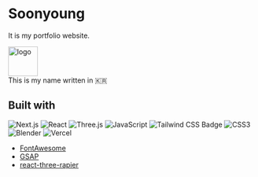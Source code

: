 
# Soonyoung
It is my portfolio website.

<a href="https://soonyoung.vercel.app/" target="_blank">
<img src="public/favicon.ico" alt="logo" width="60"/><br>
</a> This is my name written in &#x1F1F0;&#x1F1F7;


## Built with
![Next.js](https://img.shields.io/badge/Next.js-000000?style=for-the-badge&logo=next.js&logoColor=white)
![React](https://img.shields.io/badge/React-61DAFB?style=for-the-badge&logo=react&logoColor=black)
![Three.js](https://img.shields.io/badge/Three.js-000000?style=for-the-badge&logo=three.js&logoColor=white)
![JavaScript](https://img.shields.io/badge/JavaScript-FFD700?style=for-the-badge&logo=javascript&logoColor=white)
<img
  src="https://img.shields.io/badge/Tailwind_CSS-38B2AC?style=for-the-badge&logo=tailwind-css&logoColor=white"
  alt="Tailwind CSS Badge"
  className="h-6"
/>
![CSS3](https://img.shields.io/badge/CSS3-1572B6?style=for-the-badge&logo=css&logoColor=white)
![Blender](https://img.shields.io/badge/Blender-%23F58500?style=for-the-badge&logo=blender&logoColor=white)
![Vercel](https://img.shields.io/badge/Vercel-000000?style=for-the-badge&logo=vercel&logoColor=white)

* [FontAwesome](https://fontawesome.com/)
* [GSAP](https://gsap.com/)
* [react-three-rapier](https://github.com/pmndrs/react-three-rapier/)